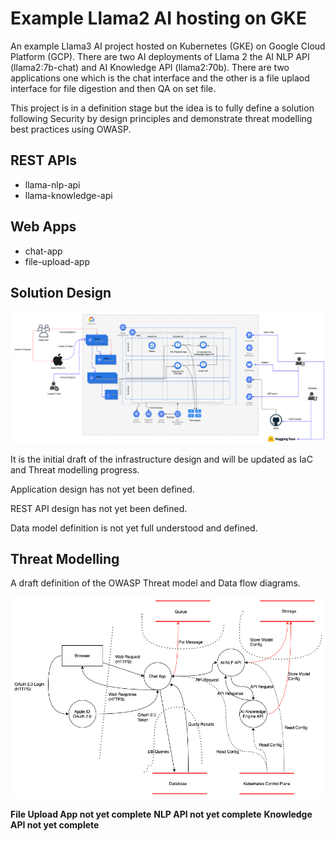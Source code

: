 # Example Llama2 AI hosting on GKE

An example Llama3 AI project hosted on Kubernetes (GKE) on Google Cloud Platform (GCP).  There are two AI deployments of Llama 2 the AI NLP API (llama2:7b-chat) and AI Knowledge API (llama2:70b).  There are two applications one which is the chat interface and the other is a file uplaod interface for file digestion and then QA on set file.

This project is in a definition stage but the idea is to fully define a solution following Security by design principles and demonstrate threat modelling best practices using OWASP.

## REST APIs

- llama-nlp-api
- llama-knowledge-api

## Web Apps

- chat-app
- file-upload-app

## Solution Design

![Infrastructure diagram](design/AI_Cybersecurity_knowledge_Engine_v4.21022024.png)

It is the initial draft of the infrastructure design and will be updated as IaC and Threat modelling progress.

Application design has not yet been defined.

REST API design has not yet been defined.

Data model definition is not yet full understood and defined.

## Threat Modelling

A draft definition of the OWASP Threat model and Data flow diagrams.  

![Chat App Data flow diagram](threat-model/AI_Cybersecurity_knowledge_Engine_DFD_v1.png)

**File Upload App not yet complete**
**NLP API not yet complete**
**Knowledge API not yet complete**

